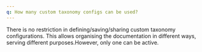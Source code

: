 ```yaml
---
q: How many custom taxonomy configs can be used?
---
```


There is no restriction in defining/saving/sharing custom taxonomy configurations. This allows organising the documentation in different ways, serving different purposes.However, only one can be active.
